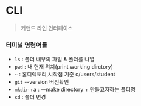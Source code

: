 # CLI

> 커맨드 라인 인터페이스

### 터미널 명령어들

- `ls` :  폴더 내부의 파일 & 폴더를 나열
- `pwd` : 내 현재 위치(print working dirctory)
- `~` : 홈디렉토리,시작점 기준  c/users/student
- `git` --version 버전확인
- `mkdir` +a :  ㅡmake directory + 만들고자하는 폴더명
- `cd` : 폴더 변경